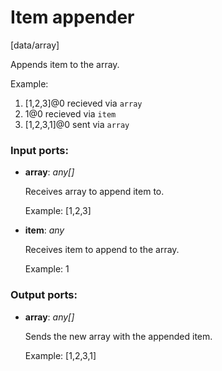 # Item appender

[data/array]

Appends item to the array.

Example: 
1. [1,2,3]@0 recieved via `array` 
2. 1@0 recieved via `item` 
3. [1,2,3,1]@0 sent via `array`

### Input ports:

* __array__: _any[]_

    Receives array to append item to.
    
    Example:
    [1,2,3]



* __item__: _any_

    Receives item to append to the array.
    
    Example:
    1



### Output ports:

* __array__: _any[]_

    Sends the new array with the appended item.
    
    Example:
    [1,2,3,1]



